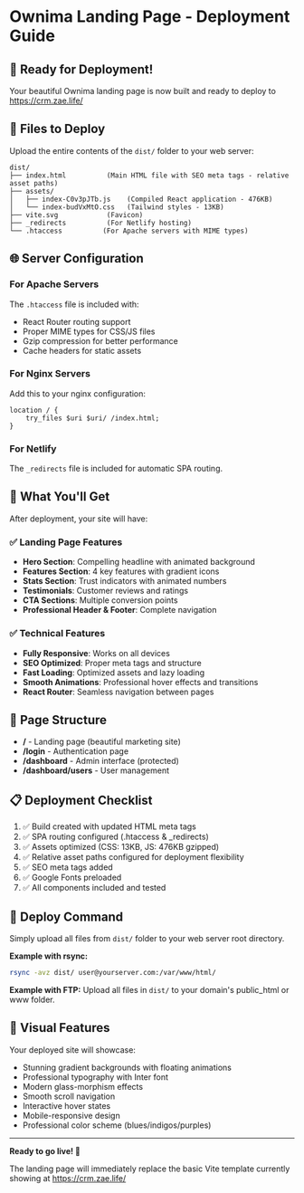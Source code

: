 # Ownima Landing Page - Deployment Guide

## 🚀 Ready for Deployment!

Your beautiful Ownima landing page is now built and ready to deploy to https://crm.zae.life/

## 📁 Files to Deploy

Upload the entire contents of the `dist/` folder to your web server:

```
dist/
├── index.html          (Main HTML file with SEO meta tags - relative asset paths)
├── assets/
│   ├── index-C0v3pJTb.js    (Compiled React application - 476KB)
│   └── index-budVxMtO.css   (Tailwind styles - 13KB)
├── vite.svg            (Favicon)
├── _redirects          (For Netlify hosting)
└── .htaccess          (For Apache servers with MIME types)
```

## 🌐 Server Configuration

### For Apache Servers
The `.htaccess` file is included with:
- React Router routing support
- Proper MIME types for CSS/JS files
- Gzip compression for better performance
- Cache headers for static assets

### For Nginx Servers
Add this to your nginx configuration:

```nginx
location / {
    try_files $uri $uri/ /index.html;
}
```

### For Netlify
The `_redirects` file is included for automatic SPA routing.

## 🎯 What You'll Get

After deployment, your site will have:

### ✅ Landing Page Features
- **Hero Section**: Compelling headline with animated background
- **Features Section**: 4 key features with gradient icons
- **Stats Section**: Trust indicators with animated numbers  
- **Testimonials**: Customer reviews and ratings
- **CTA Sections**: Multiple conversion points
- **Professional Header & Footer**: Complete navigation

### ✅ Technical Features
- **Fully Responsive**: Works on all devices
- **SEO Optimized**: Proper meta tags and structure
- **Fast Loading**: Optimized assets and lazy loading
- **Smooth Animations**: Professional hover effects and transitions
- **React Router**: Seamless navigation between pages

## 🔗 Page Structure

- **/** - Landing page (beautiful marketing site)
- **/login** - Authentication page  
- **/dashboard** - Admin interface (protected)
- **/dashboard/users** - User management

## 📋 Deployment Checklist

1. ✅ Build created with updated HTML meta tags
2. ✅ SPA routing configured (.htaccess & _redirects)  
3. ✅ Assets optimized (CSS: 13KB, JS: 476KB gzipped)
4. ✅ Relative asset paths configured for deployment flexibility
5. ✅ SEO meta tags added
6. ✅ Google Fonts preloaded
7. ✅ All components included and tested

## 🚀 Deploy Command

Simply upload all files from `dist/` folder to your web server root directory.

**Example with rsync:**
```bash
rsync -avz dist/ user@yourserver.com:/var/www/html/
```

**Example with FTP:**
Upload all files in `dist/` to your domain's public_html or www folder.

## 🎨 Visual Features

Your deployed site will showcase:
- Stunning gradient backgrounds with floating animations
- Professional typography with Inter font
- Modern glass-morphism effects
- Smooth scroll navigation
- Interactive hover states
- Mobile-responsive design
- Professional color scheme (blues/indigos/purples)

---

**Ready to go live! 🎉** 

The landing page will immediately replace the basic Vite template currently showing at https://crm.zae.life/